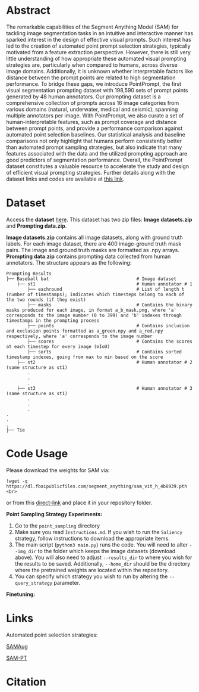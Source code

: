 # Abstract
The remarkable capabilities of the Segment Anything Model (SAM) for tackling image segmentation tasks in an intuitive and interactive manner has sparked interest in the design of effective visual prompts. Such interest has led to the creation of automated point prompt selection strategies, typically motivated from a feature extraction perspective. However, there is still very little understanding of how appropriate these automated visual prompting strategies are, particularly when compared to humans, across diverse image domains. Additionally, it is unknown whether interpretable factors like distance between the prompt points are related to high segmentation performance. To bridge these gaps, we introduce PointPrompt, the first visual segmentation prompting dataset with 198,590 sets of prompt points generated by 48 human annotators. Our prompting dataset is a comprehensive collection of prompts across 16 image categories from various domains (natural, underwater, medical and seismic), spanning multiple annotators per image. With PointPrompt, we also curate a set of human-interpretable features, such as prompt coverage and distance between prompt points, and provide a performance comparison against automated point selection baselines. 
Our statistical analysis and baseline comparisons not only highlight that humans perform consistently better than automated prompt sampling strategies, but also indicate that many features associated with the data and the utilized prompting approach are good predictors of segmentation performance. Overall, the PointPrompt dataset constitutes a valuable resource to accelerate the study and design of efficient visual prompting strategies. Further details along with the dataset links and codes are available at [this link](https://alregib.ece.gatech.edu/pointprompt-a-visual-prompting-dataset-based-on-the-segment-anything-model/).

# Dataset
Access the **dataset** [here](https://zenodo.org/records/11187949).
This dataset has two zip files: **Image datasets.zip** and **Prompting data.zip**.

**Image datasets.zip** contains all image datasets, along with ground truth labels. For each image dataset, there are 400 image-ground truth mask pairs. The image and ground truth masks are formatted as .npy arrays.
**Prompting data.zip** contains prompting data collected from human annotators. The structure appears as the following:

```
Prompting Results
├── Baseball bat                                 # Image dataset
    ├── st1                                      # Human annotator # 1
        ├── eachround                            # List of length t (number of timestamps); indicates which timesteps belong to each of the two rounds (if they exist)
        ├── masks                                # Contains the binary masks produced for each image, in format a_b_mask.png, where 'a' corresponds to the image number (0 to 399) and 'b' indexes through timestamps in the prompting process
        ├── points                               # Contains inclusion and exclusion points formatted as a_green.npy and a_red.npy respectively, where 'a' corresponds to the image number
        ├── scores                               # Contains the scores at each timestep for every image (mIoU)
        ├── sorts                                # Contains sorted timestamp indexes, going from max to min based on the score
    ├── st2                                      # Human annotator # 2 (same structure as st1)
        .
        .
        .
    ├── st3                                      # Human annotator # 3 (same structure as st1)
        .
        .
        .
.
.
.
├── Tie
```

# Code Usage

Please download the weights for SAM via:

```
!wget -q https://dl.fbaipublicfiles.com/segment_anything/sam_vit_h_4b8939.pth <br>
```

or from this [direct-link](https://dl.fbaipublicfiles.com/segment_anything/sam_vit_h_4b8939.pth) and place it in your repository folder. 

**Point Sampling Strategy Experiments:**
1. Go to the `point_sampling` directory
2. Make sure you read `Instructions.md`. If you wish to run the `Saliency` strategy, follow instructions to download the appropriate items.
3. The main script (``python3 main.py``) runs the code. You will need to alter `--img_dir` to the folder which keeps the image datasets (download above). You will also need to adjust `--results_dir` to where you wish for the results to be saved. Additionally, `--home_dir` should be the directory where the pretrained weights are located within the repository.
4. You can specify which strategy you wish to run by altering the `--query_strategy` parameter.

**Finetuning:**

# Links

Automated point selection strategies:

[SAMAug](https://github.com/yhydhx/SAMAug)

[SAM-PT](https://github.com/SysCV/sam-pt)

# Citation

